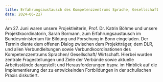 ```yaml
---
title: Erfahrungsaustausch des Kompetenzzentrums Sprache, Gesellschaft und Wirtschaft
date: 2024-06-227
---
```

Am 27. Juni waren unsere Projektleiterin, Prof. Dr. Katrin Böhme und unsere Projektkoordinatorin, Sarah Bormann, zum Erfahrungsaustausch im Bundesministerium für Bildung und Forschung in Bonn eingeladen. Der Termin diente dem offenen Dialog zwischen dem Projektträger, dem DLR, und allen Verbundleitungen sowie Verbundkoordinationen des Kompetenzzentrums Sprachen/ Gesellschaft/ Wirtschaft. Hierbei wurden zentrale Fragestellungen und Ziele der Verbünde sowie aktuelle Arbeitsstände dargestellt und  Herausforderungen bspw. im Hinblick auf die Implementierung der zu entwickelnden Fortbildungen in der schulischen Praxis diskutiert. 